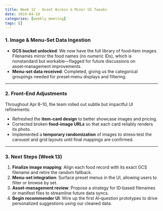 ```yaml
---
title: Week 12 - Asset Access & Minor UI Tweaks
date: 2024-04-10
categories: [weekly_meeting]
tags: []
---
```


### 1. Image & Menu‑Set Data Ingestion

* **GCS bucket unlocked**: We now have the full library of food‑item images. Filenames mirror the food names (no numeric IDs), which is nonstandard but workable—flagged for future discussions on asset‑management improvements.
* **Menu‑set data received**: Completed, giving us the categorical groupings needed for preset‑menu displays and filtering.

---

### 2. Front‑End Adjustments

Throughout Apr 8–10, the team rolled out subtle but impactful UI refinements:

* Refreshed the **item‑card design** to better showcase images and pricing.
* Corrected broken **food‑image URLs** so that each card reliably renders its photo.
* Implemented a **temporary randomization** of images to stress‑test the carousel and grid layouts until final mappings are confirmed.

---

### 3. Next Steps (Week 13)

1. **Finalize image mapping**: Align each food record with its exact GCS filename and retire the random fallback.
2. **Menu‑set integration**: Surface preset menus in the UI, allowing users to filter or browse by set.
3. **Asset‑management review**: Propose a strategy for ID‑based filenames or manifest files to streamline future data syncs.
4. **Begin recommender UI**: Wire up the first AI‑question prototypes to drive personalized suggestions using our cleaned data.
